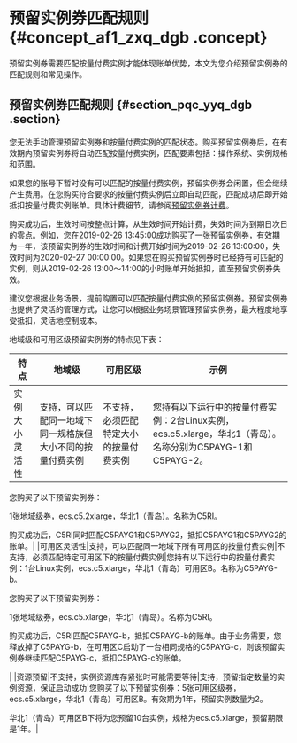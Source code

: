 # 预留实例券匹配规则 {#concept_af1_zxq_dgb .concept}

预留实例券需要匹配按量付费实例才能体现账单优势，本文为您介绍预留实例券的匹配规则和常见操作。

## 预留实例券匹配规则 {#section_pqc_yyq_dgb .section}

您无法手动管理预留实例券和按量付费实例的匹配状态。购买预留实例券后，在有效期内预留实例券将自动匹配按量付费实例，匹配要素包括：操作系统、实例规格和范围。

如果您的账号下暂时没有可以匹配的按量付费实例，预留实例券会闲置，但会继续产生费用。在您购买符合要求的按量付费实例后立即自动匹配，匹配成功后即开始抵扣按量付费实例账单。具体计费细节，请参阅[预留实例券计费](intl.zh-CN/产品定价/预留实例券计费.md#)。

购买成功后，生效时间按整点计算，从生效时间开始计费，失效时间为到期日次日的零点。例如，您在2019-02-26 13:45:00成功购买了一张预留实例券，有效期为一年，该预留实例券的生效时间和计费开始时间为2019-02-26 13:00:00，失效时间为2020-02-27 00:00:00。如果您在购买预留实例券时已经持有可匹配的实例，则从2019-02-26 13:00～14:00的小时账单开始抵扣，直至预留实例券失效。

建议您根据业务场景，提前购置可以匹配按量付费实例的预留实例券。预留实例券也提供了灵活的管理方式，让您可以根据业务场景管理预留实例券，最大程度地享受抵扣，灵活地控制成本。

地域级和可用区级预留实例券的特点见下表：

|特点|地域级|可用区级|示例|
|--|---|----|--|
|实例大小灵活性|支持，可以匹配同一地域下同一规格族但大小不同的按量付费实例|不支持，必须匹配特定大小的按量付费实例|您持有以下运行中的按量付费实例：2台Linux实例，ecs.c5.xlarge，华北1（青岛）。名称分别为C5PAYG-1和C5PAYG-2。

您购买了以下预留实例券：

1张地域级券，ecs.c5.2xlarge，华北1（青岛）。名称为C5RI。

购买成功后，C5RI同时匹配C5PAYG1和C5PAYG2，抵扣C5PAYG1和C5PAYG2的账单。|
|可用区灵活性|支持，可以匹配同一地域下所有可用区的按量付费实例|不支持，必须匹配特定可用区下的按量付费实例|您持有以下运行中的按量付费实例：1台Linux实例，ecs.c5.xlarge，华北1（青岛）可用区B。名称为C5PAYG-b。

您购买了以下预留实例券：

1张地域级券，ecs.c5.xlarge，华北1（青岛）。名称为C5RI。

购买成功后，C5RI匹配C5PAYG-b，抵扣C5PAYG-b的账单。由于业务需要，您释放掉了C5PAYG-b，在可用区C启动了一台相同规格的C5PAYG-c，则该预留实例券继续匹配C5PAYG-c，抵扣C5PAYG-c的账单。

|
|资源预留|不支持，实例资源库存紧张时可能需要等待|支持，预留指定数量的实例资源，保证启动成功|您购买了以下预留实例券：5张可用区级券，ecs.c5.xlarge，华北1（青岛）可用区B。有效期为1年，预留实例数量为2。

华北1（青岛）可用区B下将为您预留10台实例，规格为ecs.c5.xlarge，预留期限是1年。|

